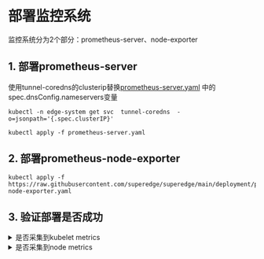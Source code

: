 # 部署监控系统

监控系统分为2个部分：prometheus-server、node-exporter

## 1. 部署prometheus-server

使用tunnel-coredns的clusterip替换[prometheus-server.yaml](../../deployment/prometheus-server.yaml)
中的spec.dnsConfig.nameservers变量

```shell
kubectl -n edge-system get svc  tunnel-coredns  -o=jsonpath='{.spec.clusterIP}'
```

```shell
kubectl apply -f prometheus-server.yaml
```

## 2. 部署prometheus-node-exporter

```shell
kubectl apply -f https://raw.githubusercontent.com/superedge/superedge/main/deployment/prometheus-node-exporter.yaml
```

## 3. 验证部署是否成功

<details><summary>是否采集到kubelet metrics</summary>
<p>

```shell
$ curl -G  http://<prometheus-server的clusterip>/api/v1/series? --data-urlencode 'match[]=container_processes{job="node-cadvisor"}'
{
  [
    {
      "__name__": "container_processes",
      "id": "/system.slice/docker.service",
      "instance": "edge-7x94bd",
      "job": "node-cadvisor",
      "unInstanceId": "none"
    },
    {
      "__name__": "container_processes",
      "id": "/system.slice/kubelet.service",
      "instance": "edge-7x94bd",
      "job": "node-cadvisor",
      "unInstanceId": "none"
    }
  ]
}
```

</p>
</details>


<details><summary>是否采集到node metrics</summary>
<p>

```shell
curl -G  http://<prometheus-server的clusterip>/api/v1/series? --data-urlencode 'match[]=node_cpu_guest_seconds_total{job="node-exporter"}'
{
  "status": "success",
  "data": [
    {
      "__name__": "node_cpu_guest_seconds_total",
      "cpu": "0",
      "instance": "edge-7x94bd",
      "job": "node-exporter",
      "mode": "nice",
      "unInstanceId": "none"
    },
    {
      "__name__": "node_cpu_guest_seconds_total",
      "cpu": "0",
      "instance": "edge-7x94bd",
      "job": "node-exporter",
      "mode": "user",
      "unInstanceId": "none"
    },
    {
      "__name__": "node_cpu_guest_seconds_total",
      "cpu": "1",
      "instance": "edge-7x94bd",
      "job": "node-exporter",
      "mode": "nice",
      "unInstanceId": "none"
    },
    {
      "__name__": "node_cpu_guest_seconds_total",
      "cpu": "1",
      "instance": "edge-7x94bd",
      "job": "node-exporter",
      "mode": "user",
      "unInstanceId": "none"
    }
  ]
}
```

</p>
</details>